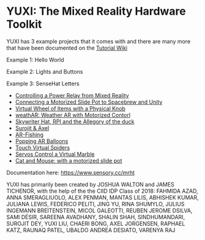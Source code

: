 # YUXI: The Mixed Reality Hardware Toolkit

YUXI has 3 example projects that it comes with and there are many more that have been documented on the <a href="https://github.com/Sensorycc/Mixed-Reality-Hardware-Toolkit/wiki">Tutorial Wiki</a>

Example 1: Hello World

Example 2: Lights and Buttons

Example 3: SenseHat Letters

* [Controlling a Power Relay from Mixed Reality](https://github.com/Sensorycc/Mixed-Reality-Hardware-Toolkit/wiki/Powering-any-device-on-and-off-using-Raspberry-Pi,-SpaceBrew-and-Mixed-Reality)
* [Connecting a Motorized Slide Pot to Spacebrew and Unity](https://github.com/Sensorycc/Mixed-Reality-Hardware-Toolkit/wiki/Connecting-a-Motorized-Slide-Pot-to-Spacebrew-and-Unity)
* [Virtual Wheel of Items with a Physical Knob](https://github.com/Sensorycc/Mixed-Reality-Hardware-Toolkit/wiki/Controlling-a-Virtual-Wheel-of-Items-in-Unity-by-Turning-a-Physical-Knob-Through-a-Servo-Hat-Using-Spacebrew-and-Unity)
* [weathAR: Weather AR with Motorized Contorl](https://github.com/Sensorycc/Mixed-Reality-Hardware-Toolkit/wiki/weathAR:-Weather-AR-simulation-using-Raspberry-pi,-Unity-and-Spacebrew)
* [Skywriter Hat, RPI and the Allegory of the duck](https://github.com/Sensorycc/Mixed-Reality-Hardware-Toolkit/wiki/Skywriter-SpaceBrew-Unity-Tutorial:-(The-allegory-of-the-Virtual-Cave-with-real-rubber-duck))
* [Surojit & Axel](https://github.com/Sensorycc/Mixed-Reality-Hardware-Toolkit/wiki/Tutorial-6)
* [AR-Fishing](https://github.com/Sensorycc/Mixed-Reality-Hardware-Toolkit/wiki/AR-Fishing)
* [Popping AR Balloons](https://github.com/Sensorycc/Mixed-Reality-Hardware-Toolkit/wiki/Popping-AR-Balloons-with-Adafruit's-Capacitive-Touch-Hat-for-Raspberry-Pi)
* [Touch Virtual Spiders](https://github.com/Sensorycc/Mixed-Reality-Hardware-Toolkit/wiki/Use-a-Touch-Sensor-to-make-an-Interactive-Box-of-Live-Spiders!)
* [Servos Control a Virtual Marble](https://github.com/Sensorycc/Mixed-Reality-Hardware-Toolkit/wiki/Servos-Control-a-Virtual-Marble)
* [Cat and Mouse: with a motorized slide pot](https://github.com/Sensorycc/Mixed-Reality-Hardware-Toolkit/wiki/Connecting-a-motorized-slide-pot-to-Unity-via-Spacebrew)

Documentation here: https://www.sensory.cc/mrht

YUXI has primarily been created by JOSHUA WALTON and JAMES TICHENOR, with the help of the the CIID IDP Class of 2018: FAHMIDA AZAD, ANNA SMERAGLIUOLO, ALEX PENMAN, MANTAS LILIS, ABHISHEK KUMAR, JULIANA LEWIS, FEDERICO PELITI, JING YU, RINA SHUMYLO, JULIUS INGEMANN BREITENSTEIN, MICOL GALEOTTI, REUBEN JEROME DSILVA, SAMI DÉSIR, SAREENA AVADHANY, SHALIN SHAH, SINDHUMANDARI, SUROJIT DEY, YUXI LIU, CHAERI BONG, AXEL JORGENSEN, RAPHAEL KATZ, RAUNAQ PATEL, UBALDO ANDREA DESIATO, VARENYA RAJ
